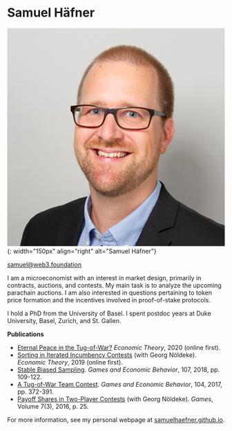 # Samuel Häfner

![](samuel.png){: width="150px" align="right" alt="Samuel Häfner"}

samuel@web3.foundation

I am a microeconomist with an interest in market design, primarily in contracts, auctions, and contests. My main task is to analyze the upcoming parachain auctions. I am also interested in questions pertaining to token price formation and the incentives involved in proof-of-stake protocols. 

I hold a PhD from the University of Basel. I spent postdoc years at Duke University, Basel, Zurich, and St. Gallen.

**Publications** 

* [Eternal Peace in the Tug-of-War?](https://doi.org/10.1007/s00199-020-01287-9)&nbsp;*Economic Theory*, 2020 (online first).
* [Sorting in Iterated Incumbency Contests](https://doi.org/10.1007/s00199-019-01205-8) (with Georg Nöldeke). *Economic Theory*, 2019 (online first).
* [Stable Biased Sampling](https://doi.org/10.1016/j.geb.2017.11.006). *Games and Economic Behavior*, 107, 2018, pp. 109-122.
* [A Tug-of-War Team Contest](https://doi.org/10.1016/j.geb.2017.04.013). *Games and Economic Behavior*, 104, 2017, pp. 372-391.
* [Payoff Shares in Two-Player Contests](http://www.mdpi.com/2073-4336/7/3/25/pdf) (with Georg Nöldeke). *Games*, Volume 7(3), 2016, p. 25.

For more information, see my personal webpage at [samuelhaefner.github.io](https://samuelhaefner.github.io).
